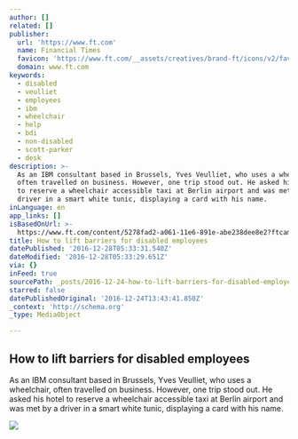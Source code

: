 ```yaml
---
author: []
related: []
publisher:
  url: 'https://www.ft.com'
  name: Financial Times
  favicon: 'https://www.ft.com/__assets/creatives/brand-ft/icons/v2/favicon-194x194.png'
  domain: www.ft.com
keywords:
  - disabled
  - veulliet
  - employees
  - ibm
  - wheelchair
  - help
  - bdi
  - non-disabled
  - scott-parker
  - desk
description: >-
  As an IBM consultant based in Brussels, Yves Veulliet, who uses a wheelchair,
  often travelled on business. However, one trip stood out. He asked his hotel
  to reserve a wheelchair accessible taxi at Berlin airport and was met by a
  driver in a smart white tunic, displaying a card with his name.
inLanguage: en
app_links: []
isBasedOnUrl: >-
  https://www.ft.com/content/5278fad2-a061-11e6-891e-abe238dee8e2?ftcamp=traffic/partner/feed_headline/us_yahoo/auddev
title: How to lift barriers for disabled employees
datePublished: '2016-12-28T05:33:31.540Z'
dateModified: '2016-12-28T05:33:29.651Z'
via: {}
inFeed: true
sourcePath: _posts/2016-12-24-how-to-lift-barriers-for-disabled-employees.md
starred: false
datePublishedOriginal: '2016-12-24T13:43:41.850Z'
_context: 'http://schema.org'
_type: MediaObject

---
```

<article style=""><h1>How to lift barriers for disabled employees</h1><p>As an IBM consultant based in Brussels, Yves Veulliet, who uses a wheelchair, often travelled on business. However, one trip stood out. He asked his hotel to reserve a wheelchair accessible taxi at Berlin airport and was met by a driver in a smart white tunic, displaying a card with his name.</p><img src="http://prod-upp-image-read.ft.com/32b0fb40-b5d4-11e6-ba85-95d1533d9a62" /></article>
